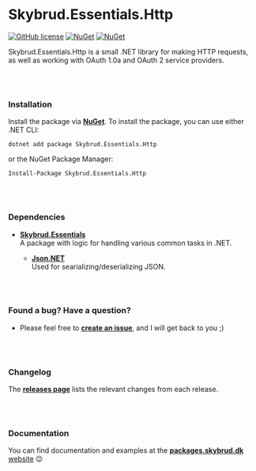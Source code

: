 # Skybrud.Essentials.Http

[![GitHub license](https://img.shields.io/badge/license-MIT-blue.svg)](https://github.com/skybrud/Skybrud.Essentials.Http/blob/v1/main/LICENSE.md)
[![NuGet](https://img.shields.io/nuget/v/Skybrud.Essentials.Http.svg)](https://www.nuget.org/packages/Skybrud.Essentials.Http)
[![NuGet](https://img.shields.io/nuget/dt/Skybrud.Essentials.Http.svg)](https://www.nuget.org/packages/Skybrud.Essentials.Http)

Skybrud.Essentials.Http is a small .NET library for making HTTP requests, as well as working with OAuth 1.0a and OAuth 2 service providers.




<br /><br />

### Installation

Install the package via [**NuGet**][NuGetPackage]. To install the package, you can use either .NET CLI:

```
dotnet add package Skybrud.Essentials.Http
```

or the NuGet Package Manager:

```
Install-Package Skybrud.Essentials.Http
```



<br /><br />

### Dependencies

- [**Skybrud.Essentials**](https://github.com/skybrud/Skybrud.Essentials)<br />A package with logic for handling various common tasks in .NET.

  - [**Json.NET**](https://github.com/jamesnk/newtonsoft.json)<br />Used for searializing/deserializing JSON.



<br /><br />

### Found a bug? Have a question?

* Please feel free to [**create an issue**][Issues], and I will get back to you ;)





<br /><br />

### Changelog

The [**releases page**][GitHubReleases] lists the relevant changes from each release.




<br /><br />

### Documentation

You can find documentation and examples at the [**packages.skybrud.dk** website](https://packages.skybrud.dk/skybrud.essentials.http/) :wink:


   
[NuGetPackage]: https://www.nuget.org/packages/Skybrud.Essentials.Http
[GitHubRelease]: https://github.com/skybrud/Skybrud.Essentials.Http/releases/latest
[GitHubReleases]: https://github.com/skybrud/Skybrud.Essentials.Http/releases
[Changelog]: https://github.com/skybrud/Skybrud.Essentials.Http/releases
[Issues]: https://github.com/skybrud/Skybrud.Essentials.Http/issues
